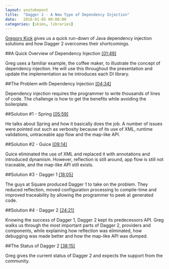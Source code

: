 ```yaml
---
layout: youtubepost
title:  "Dagger 2 - A New Type of Dependency Injection"
date:   2016-01-05 00:00:00
categories: [skims, libraries]
---
```

<script>
youtubeVideoId = 'oK_XtfXPkqw';
</script>

[Gregory Kick](https://twitter.com/gk5885) gives us a quick run-down of Java dependency injection solutions and how Dagger 2 overcomes their shortcomings.

##A Quick Overview of Dependency Injection [[01:49]](javascript:jumpTo(109);)

Greg uses a familiar example, the coffee maker, to illustrate the concept of dependency injection. He will use this throughout the presentation and update the implementation as he introduces each DI library.

##The Problem with Dependency Injection [[04:34]](javascript:jumpTo(274);)

Dependency injection requires the programmer to write thousands of lines of code. The challenge is how to get the benefits while avoiding the boilerplate.

##Solution #1 - Spring [[05:59]](javascript:jumpTo(359);)

He talks about Spring and how it basically does the job. A number of issues were pointed out such as verbosity because of its use of XML, runtime validations, untraceable app flow and the map-like API.

##Solution #2 - Guice [[09:14]](javascript:jumpTo(554);)

Guice eliminated the use of XML and replaced it with annotations and introduced dynamism. However, reflection is still around, app flow is still not traceable, and the map-like API still exists.

##Solution #3 - Dagger 1 [[18:05]](javascript:jumpTo(1085);)

The guys at Square produced Dagger 1 to take on the problem. They reduced reflection, moved configuration processing to compile-time and improved traceability by allowing the programmer to peek at generated code.

##Solution #4 - Dagger 2 [[24:21]](javascript:jumpTo(1461);)

Knowing the success of Dagger 1, Dagger 2 kept its predecessors API. Greg walks us through the most important parts of Dagger 2, providers and components, while explaining how reflection was eliminated, how debugging was made better and how the map-like API was dumped.

##The Status of Dagger 2 [[38:15]](javascript:jumpTo(2295);)

Greg gives the current status of Dagger 2 and expects the support from the community.
